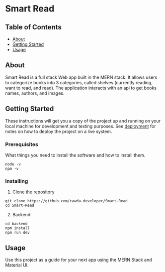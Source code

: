 # Smart Read

## Table of Contents

- [About](#about)
- [Getting Started](#getting_started)
- [Usage](#usage)

## About <a name = "about"></a>

Smart Read is a full stack Web app built in the MERN stack. It allows users to categorize books into 3 categories, called shelves (currently reading, want to read, and read). The application interacts with an api to get books names, authors, and images.

## Getting Started <a name = "getting_started"></a>

These instructions will get you a copy of the project up and running on your local machine for development and testing purposes. See [deployment](#deployment) for notes on how to deploy the project on a live system.

### Prerequisites

What things you need to install the software and how to install them.

```
node -v
npm -v
```

### Installing

1. Clone the repository

```
git clone https://github.com/rawda-developer/Smart-Read
cd Smart-Read
```

2. Backend

```
cd backend
npm install
npm run dev
```

## Usage <a name = "usage"></a>

Use this project as a guide for your next app using the MERN Stack and Material UI.
